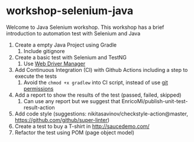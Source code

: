 # workshop-selenium-java

Welcome to Java Selenium workshop. This workshop has a brief introduction to automation test with Selenium and Java

1. Create a empty Java Project using Gradle
    1. Include gitignore
1. Create a basic test with Selenium and TestNG
    1. Use [Web Driver Manager](https://github.com/bonigarcia/webdrivermanager)
1. Add Continuous Integration (CI) with Github Actions including a step to execute the tests
    1. Avoid the `chmod +x gradlew` into CI script, instead of use [git permissions](https://www.jerriepelser.com/blog/execute-permissions-with-git/)
1. Add a report to show the results of the test (passed, failed, skipped)
    1. Can use any report but we suggest that EnricoMi/publish-unit-test-result-action
1. Add code style (suggestions: nikitasavinov/checkstyle-action@master, <https://github.com/github/super-linter>)
1. Create a test to buy a T-shirt in http://saucedemo.com/
1. Refactor the test using POM (page object model)
